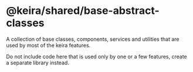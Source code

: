 # @keira/shared/base-abstract-classes

A collection of base classes, components, services and utilities that are used by most of the keira features.

Do not include code here that is used only by one or a few features, create a separate library instead.

